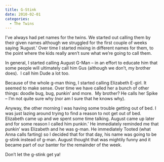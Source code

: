 ```yaml
---
title: G-Stink
date: 2010-02-01
categories: 
  - The Twins
---
```


I've always had pet names for the twins. We started out calling them by their given names although we struggled for the first couple of weeks saying ‘August.’ Over time I started mixing in different names for them, to the point where the kids really aren’t sure what we’re going to call them.

In general, I started calling August G-Man – in an effort to educate him that some people will ultimately call him Gus (although we don’t, my brother does).  I call him Dude a lot too.

Because of the whole g-man thing, I started calling Elizabeth E-girl. It seemed to make sense. Over time we have called her a bunch of other things: doodle bug, bug, punkin’ and more.  My brother? He calls her Spike – I’m not quite sure why (nor am I sure that he knows why).

Anyway, the other morning I was having some trouble getting out of bed. I was just lazing around trying to find a reason to not get out of bed. Elizabeth came up and we spent some time talking. August came up later and for some reason I called him punkin.’ He immediately reminded me that punkin’ was Elizabeth and he was g-man. He immediately Tooted (what Anna calls farting) so I decided that for that day, his name was going to be g-stink instead of g-man. August thought that was mightily funny and it became part of our banter for the remainder of the week.

Don’t let the g-stink get ya!
